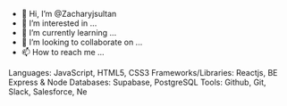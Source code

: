 - 👋 Hi, I’m @Zacharyjsultan
- 👀 I’m interested in ...
- 🌱 I’m currently learning ...
- 💞️ I’m looking to collaborate on ...
- 📫 How to reach me ...

Languages: JavaScript, HTML5, CSS3
Frameworks/Libraries: Reactjs, BE Express & Node
Databases: Supabase, PostgreSQL
Tools: Github, Git, Slack, Salesforce, Ne
